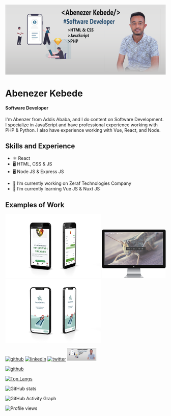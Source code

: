 ![Software Developer](https://github.com/abenikeb/abenikeb/blob/main/My_first_banner_small.png)

# Abenezer Kebede 
#### Software Developer

I'm Abenzer from Addis Ababa, and I do content on Software Development. I specialize in JavaScript and have professional experience working with PHP & Python. I also have experience working with Vue, React, and Node.

## Skills and Experience
* ⚛ React
* 🖥 HTML, CSS & JS
* 🖥 Node JS & Express JS

- 🔭 I’m currently working on Zeraf Technologies Company 
- 🌱 I’m currently learning Vue JS & Nuxt JS  
## Examples of Work
<a href="https://github.com/abenikeb/fetandelivery"><img src="https://github.com/abenikeb/fetandelivery/blob/main/fetan_mock_2.png" width="300" /></a>
<a href="https://github.com/abenikeb/fetandelivery"><img src="https://github.com/abenikeb/abenikeb/blob/main/DesktopV2.png" width="200" /></a>
<a href="https://github.com/abenikeb/fetandelivery"><img src="https://github.com/abenikeb/abenikeb/blob/main/Picture1.png" width="300" /></a>


[<img src='https://cdn.jsdelivr.net/npm/simple-icons@3.0.1/icons/github.svg' alt='github' height='40'>](https://github.com/abenikeb)  [<img src='https://cdn.jsdelivr.net/npm/simple-icons@3.0.1/icons/linkedin.svg' alt='linkedin' height='40'>](https://www.linkedin.com/in/abenezer-kebede-804479214)  [<img src='https://cdn.jsdelivr.net/npm/simple-icons@3.0.1/icons/twitter.svg' alt='twitter' height='40'>](https://twitter.com/AbenezerKebede4)  [<img src='https://github.com/abenikeb/abenikeb/blob/main/My_first_banner_small.png' alt='website' height='40'>](https://github.com/abenikeb)  
  

[<img src='https://cdn.jsdelivr.net/npm/simple-icons@3.0.1/icons/github.svg' alt='github' height='40'>](https://github.com/abenikeb)  

[![Top Langs](https://github-readme-stats.vercel.app/api/top-langs/?username=abenikeb)](https://github.com/anuraghazra/github-readme-stats)

![GitHub stats](https://github-readme-stats.vercel.app/api?username=abenikeb&show_icons=true)  

![GitHub Activity Graph](https://activity-graph.herokuapp.com/graph?username=abenikeb)  

![Profile views](https://gpvc.arturio.dev/abenikeb)  
